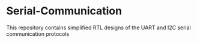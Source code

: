 # Serial-Communication
This repository contains simplified RTL designs of the UART and I2C serial communication protocols
